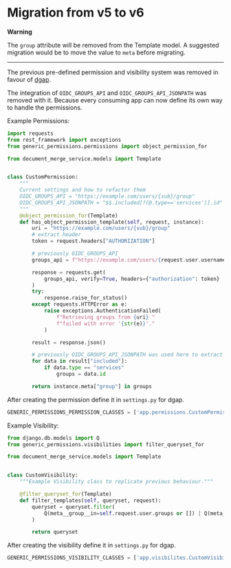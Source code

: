 # Migration from v5 to v6

**Warning**

The `group` attribute will be removed from the Template model.
A suggested migration would be to move the value to `meta` before migrating.

---

The previous pre-defined permission and visibility system was removed in favour of [dgap](https://github.com/adfinis/django-generic-api-permissions).

The integration of `OIDC_GROUPS_API` and `OIDC_GROUPS_API_JSONPATH` was removed with it.
Because every consuming app can now define its own way to handle the permissions.

Example Permissions:

```py
import requests
from rest_framework import exceptions
from generic_permissions.permissions import object_permission_for

from document_merge_service.models import Template


class CustomPermission:
    """
    Current settings and how to refactor them
    OIDC_GROUPS_API = "https://example.com/users/{sub}/group"
    OIDC_GROUPS_API_JSONPATH = "$$.included[?(@.type=='services')].id"
    """
    @object_permission_for(Template)
    def has_object_permission_template(self, request, instance):
        uri = "https://example.com/users/{sub}/group"
        # extract header
        token = request.headers["AUTHORIZATION"]

        # previously OIDC_GROUPS_API
        groups_api = f"https://example.com/users/{request.user.username}/group"

        response = requests.get(
            groups_api, verify=True, headers={"authorization": token}
        )
        try:
            response.raise_for_status()
        except requests.HTTPError as e:
            raise exceptions.AuthenticationFailed(
                f"Retrieving groups from {uri} "
                f"failed with error '{str(e)}'."
            )

        result = response.json()

        # previously OIDC_GROUPS_API_JSONPATH was used here to extract the group from the response
        for data in result["included"]:
            if data.type == "services"
                groups = data.id

        return instance.meta["group"] in groups
```

After creating the permission define it in `settings.py` for dgap.

```py
GENERIC_PERMISSIONS_PERMISSION_CLASSES = ['app.permissions.CustomPermission']
```

Example Visibility:

```py
from django.db.models import Q
from generic_permissions.visibilities import filter_queryset_for

from document_merge_service.models import Template


class CustomVisibility:
    """Example Visibility class to replicate previous behaviour."""

    @filter_queryset_for(Template)
    def filter_templates(self, queryset, request):
        queryset = queryset.filter(
            Q(meta__group__in=self.request.user.groups or []) | Q(meta__group__isnull=True)
        )

        return queryset
```

After creating the visibility define it in `settings.py` for dgap.

```py
GENERIC_PERMISSIONS_VISIBILITY_CLASSES = ['app.visibilites.CustomVisibility']
```
